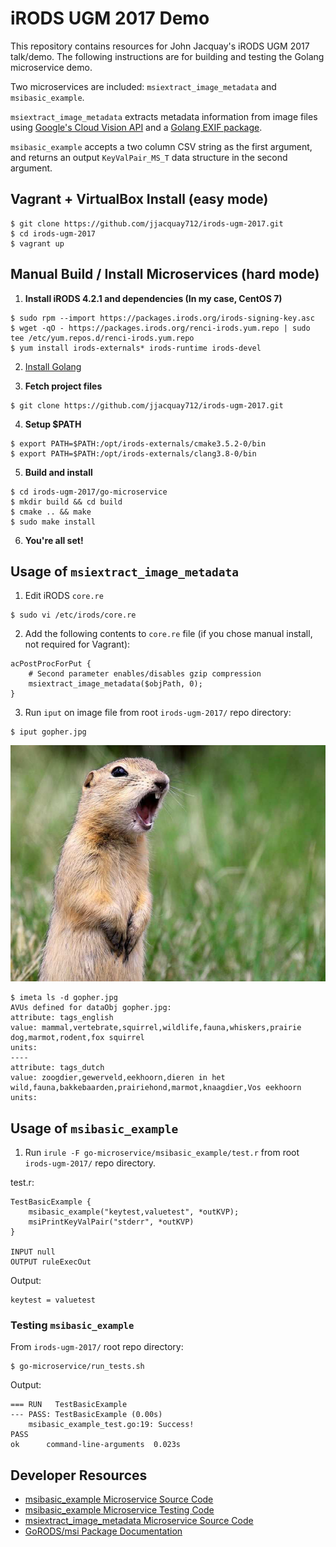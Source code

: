 # iRODS UGM 2017 Demo

This repository contains resources for John Jacquay's iRODS UGM 2017 talk/demo. The following instructions are for building and testing the Golang microservice demo.

Two microservices are included: `msiextract_image_metadata` and `msibasic_example`.

`msiextract_image_metadata` extracts metadata information from image files using [Google's Cloud Vision API](https://cloud.google.com/vision/) and a [Golang EXIF package](https://github.com/rwcarlsen/goexif).

`msibasic_example` accepts a two column CSV string as the first argument, and returns an output `KeyValPair_MS_T` data structure in the second argument.

## Vagrant + VirtualBox Install (easy mode)

```
$ git clone https://github.com/jjacquay712/irods-ugm-2017.git
$ cd irods-ugm-2017
$ vagrant up
```

## Manual Build / Install Microservices (hard mode)

1. **Install iRODS 4.2.1 and dependencies (In my case, CentOS 7)**
```
$ sudo rpm --import https://packages.irods.org/irods-signing-key.asc
$ wget -qO - https://packages.irods.org/renci-irods.yum.repo | sudo tee /etc/yum.repos.d/renci-irods.yum.repo
$ yum install irods-externals* irods-runtime irods-devel
```

2. [Install Golang](https://golang.org/doc/install)

3. **Fetch project files**
```
$ git clone https://github.com/jjacquay712/irods-ugm-2017.git
```

4. **Setup $PATH**
```
$ export PATH=$PATH:/opt/irods-externals/cmake3.5.2-0/bin
$ export PATH=$PATH:/opt/irods-externals/clang3.8-0/bin
```

5. **Build and install**
```
$ cd irods-ugm-2017/go-microservice
$ mkdir build && cd build
$ cmake .. && make
$ sudo make install
```

6. **You're all set!**

## Usage of `msiextract_image_metadata`

1. Edit iRODS `core.re`
```
$ sudo vi /etc/irods/core.re
```

2. Add the following contents to `core.re` file (if you chose manual install, not required for Vagrant):
```
acPostProcForPut {
	# Second parameter enables/disables gzip compression
	msiextract_image_metadata($objPath, 0);
}
```

3. Run `iput` on image file from root `irods-ugm-2017/` repo directory:
```
$ iput gopher.jpg
```

![Gopher Picture](/gopher.jpg?raw=true "Gophers are cool")

```
$ imeta ls -d gopher.jpg
AVUs defined for dataObj gopher.jpg:
attribute: tags_english
value: mammal,vertebrate,squirrel,wildlife,fauna,whiskers,prairie dog,marmot,rodent,fox squirrel
units: 
----
attribute: tags_dutch
value: zoogdier,gewerveld,eekhoorn,dieren in het wild,fauna,bakkebaarden,prairiehond,marmot,knaagdier,Vos eekhoorn
units: 
```

## Usage of `msibasic_example`

1. Run `irule -F go-microservice/msibasic_example/test.r` from root `irods-ugm-2017/` repo directory.

test.r:
```
TestBasicExample {
    msibasic_example("keytest,valuetest", *outKVP);
    msiPrintKeyValPair("stderr", *outKVP)
}

INPUT null
OUTPUT ruleExecOut
```

Output:
```
keytest = valuetest
```

### Testing `msibasic_example`

From `irods-ugm-2017/` root repo directory:
```
$ go-microservice/run_tests.sh 
```

Output:
```
=== RUN   TestBasicExample
--- PASS: TestBasicExample (0.00s)
	msibasic_example_test.go:19: Success!
PASS
ok  	command-line-arguments	0.023s
```

## Developer Resources

* [msibasic_example Microservice Source Code](/go-microservice/msibasic_example/msibasic_example.go)
* [msibasic_example Microservice Testing Code](/go-microservice/msibasic_example/msibasic_example_test.go)
* [msiextract_image_metadata Microservice Source Code](/go-microservice/msiextract_image_metadata/msiextract_image_metadata.go)
* [GoRODS/msi Package Documentation](https://godoc.org/github.com/jjacquay712/GoRODS/msi)


